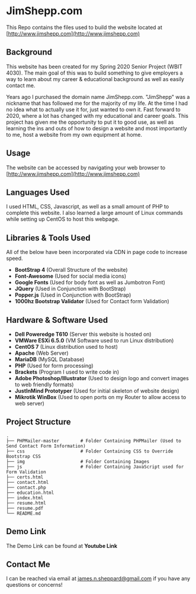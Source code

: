 # JimShepp.com

This Repo contains the files used to build the website located at [http://www.jimshepp.com](http://www.jimshepp.com)

## Background

This website has been created for my Spring 2020 Senior Project (WBIT 4030). The main goal of this was to build something to give employers a way to learn about my career & educational background as well as easily contact me.

Years ago I purchased the domain name JimShepp.com. "JimShepp" was a nickname that has followed me for the majority of my life. At the time I had no idea what to actually use it for, just wanted to own it. Fast forward to 2020, where a lot has changed with my educational and career goals. This project has given me the opportunity to put it to good use, as well as learning the ins and outs of how to design a website and most importantly to me, host a website from my own equipment at home. 

## Usage

The website can be accessed by navigating your web browser to [http://www.jimshepp.com](http://www.jimshepp.com)

## Languages Used

I used HTML, CSS, Javascript, as well as a small amount of PHP to complete this website. I also learned a large amount of Linux commands while setting up CentOS to host this webpage.

## Libraries & Tools Used

All of the below have been incorporated via CDN in page code to increase speed.


* **BootStrap 4** (Overall Structure of the website)
* **Font-Awesome** (Used for social media icons)
* **Google Fonts** (Used for body font as well as Jumbotron Font)
* **JQuery** (Used in Conjunction with BootStrap)
* **Popper.js** (Used in Conjunction with BootStrap)
* **1000hz Bootstrap Validator** (Used for Contact form Validation)


## Hardware & Software Used


* **Dell Poweredge T610** (Server this website is hosted on)
* **VMWare ESXi 6.5.0** (VM Software used to run Linux distribution)
* **CentOS 7** (Linux distribution used to host)
* **Apache** (Web Server)
* **MariaDB** (MySQL Database)
* **PHP** (Used for form processing)
* **Brackets** (Program I used to write code in)
* **Adobe Photoshop/Illustrator** (Used to design logo and convert images to web friendly formats)
* **JustInMind Prototyper** (Used for initial skeleton of website design)
* **Mikrotik WinBox** (Used to open ports on my Router to allow access to web server)

## Project Structure

```
.
├── PHPMailer-master        # Folder Containing PHPMailer (Used to Send Contact Form Information)
├── css                     # Folder Containing CSS to Override Bootstrap CSS
├── img                     # Folder Containing Images
├── js                      # Folder Containing JavaScript used for Form Validation
├── certs.html
├── contact.html
├── contact.php
├── education.html
├── index.html
├── resume.html
├── resume.pdf
└── README.md
```

## Demo Link

The Demo Link can be found at **Youtube Link**

## Contact Me

I can be reached via email at [james.n.sheppard@gmail.com](mailto:james.n.sheppard@gmail.com) if you have any questions or concerns!
